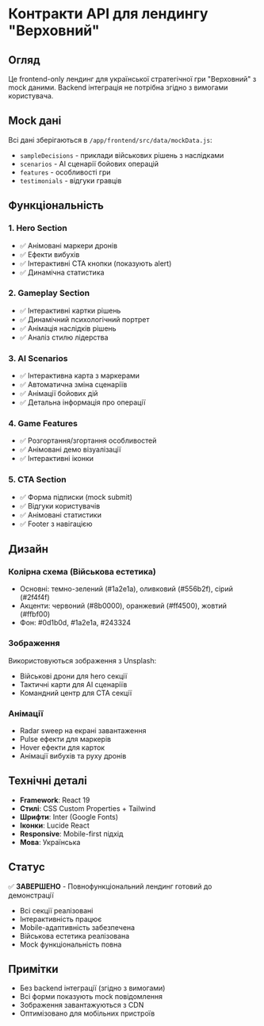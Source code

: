 # Контракти API для лендингу "Верховний"

## Огляд
Це frontend-only лендинг для української стратегічної гри "Верховний" з mock даними. Backend інтеграція не потрібна згідно з вимогами користувача.

## Mock дані
Всі дані зберігаються в `/app/frontend/src/data/mockData.js`:
- `sampleDecisions` - приклади військових рішень з наслідками
- `scenarios` - AI сценарії бойових операцій
- `features` - особливості гри
- `testimonials` - відгуки гравців

## Функціональність
### 1. Hero Section
- ✅ Анімовані маркери дронів
- ✅ Ефекти вибухів
- ✅ Інтерактивні CTA кнопки (показують alert)
- ✅ Динамічна статистика

### 2. Gameplay Section
- ✅ Інтерактивні картки рішень
- ✅ Динамічний психологічний портрет
- ✅ Анімація наслідків рішень
- ✅ Аналіз стилю лідерства

### 3. AI Scenarios
- ✅ Інтерактивна карта з маркерами
- ✅ Автоматична зміна сценаріїв
- ✅ Анімації бойових дій
- ✅ Детальна інформація про операції

### 4. Game Features
- ✅ Розгортання/згортання особливостей
- ✅ Анімовані демо візуалізації
- ✅ Інтерактивні іконки

### 5. CTA Section
- ✅ Форма підписки (mock submit)
- ✅ Відгуки користувачів
- ✅ Анімовані статистики
- ✅ Footer з навігацією

## Дизайн
### Колірна схема (Військова естетика)
- Основні: темно-зелений (#1a2e1a), оливковий (#556b2f), сірий (#2f4f4f)
- Акценти: червоний (#8b0000), оранжевий (#ff4500), жовтий (#ffbf00)
- Фон: #0d1b0d, #1a2e1a, #243324

### Зображення
Використовуються зображення з Unsplash:
- Військові дрони для hero секції
- Тактичні карти для AI сценаріїв  
- Командний центр для CTA секції

### Анімації
- Radar sweep на екрані завантаження
- Pulse ефекти для маркерів
- Hover ефекти для карток
- Анімації вибухів та руху дронів

## Технічні деталі
- **Framework**: React 19
- **Стилі**: CSS Custom Properties + Tailwind
- **Шрифти**: Inter (Google Fonts)
- **Іконки**: Lucide React
- **Responsive**: Mobile-first підхід
- **Мова**: Українська

## Статус
✅ **ЗАВЕРШЕНО** - Повнофункціональний лендинг готовий до демонстрації
- Всі секції реалізовані
- Інтерактивність працює
- Mobile-адаптивність забезпечена
- Військова естетика реалізована
- Mock функціональність повна

## Примітки
- Без backend інтеграції (згідно з вимогами)
- Всі форми показують mock повідомлення
- Зображення завантажуються з CDN
- Оптимізовано для мобільних пристроїв